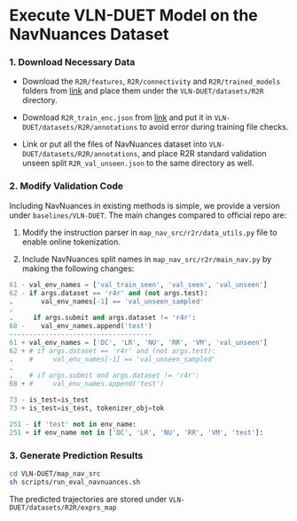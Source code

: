 # Execute VLN-DUET Model on the NavNuances Dataset

### 1. Download Necessary Data
* Download the ```R2R/features```, ```R2R/connectivity``` and ```R2R/trained_models``` folders from [link](https://www.dropbox.com/sh/u3lhng7t2gq36td/AABAIdFnJxhhCg2ItpAhMtUBa?dl=0) and place them under the ```VLN-DUET/datasets/R2R``` directory.

* Download ```R2R_train_enc.json``` from [link](https://www.dropbox.com/scl/fo/4iaw2ii2z2iupu0yn4tqh/AN7bYSotG-zBLzM11i2d0H8/R2R/annotations?dl=0&rlkey=88khaszmvhybxleyv0a9bulyn&subfolder_nav_tracking=1) and put it in ```VLN-DUET/datasets/R2R/annotations``` to avoid error during training file checks.

* Link or put all the files of NavNuances dataset into ```VLN-DUET/datasets/R2R/annotations```, and place R2R standard validation unseen split ```R2R_val_unseen.json``` to the same directory as well.

### 2. Modify Validation Code

Including NavNuances in existing methods is simple, we provide a version under ```baselines/VLN-DUET```. The main changes compared to official repo are:
1. Modify the instruction parser in ```map_nav_src/r2r/data_utils.py``` file to enable online tokenization.

2. Include NavNuances split names in ```map_nav_src/r2r/main_nav.py``` by making the following changes:

```python
61 - val_env_names = ['val_train_seen', 'val_seen', 'val_unseen']
62 - if args.dataset == 'r4r' and (not args.test):
.       val_env_names[-1] == 'val_unseen_sampled'
.    
.     if args.submit and args.dataset != 'r4r':
68 -    val_env_names.append('test')
------------------------------------
61 + val_env_names = ['DC', 'LR', 'NU', 'RR', 'VM', 'val_unseen']
62 + # if args.dataset == 'r4r' and (not args.test):
.    #     val_env_names[-1] == 'val_unseen_sampled'
.   
.    # if args.submit and args.dataset != 'r4r':
68 + #     val_env_names.append('test')
```
```python
73 - is_test=is_test
73 + is_test=is_test, tokenizer_obj=tok
```
```python
251 - if 'test' not in env_name:
251 + if env_name not in ['DC', 'LR', 'NU', 'RR', 'VM', 'test']: 
```

### 3. Generate Prediction Results
```bash
cd VLN-DUET/map_nav_src
sh scripts/run_eval_navnuances.sh
```
The predicted trajectories are stored under ```VLN-DUET/datasets/R2R/exprs_map```